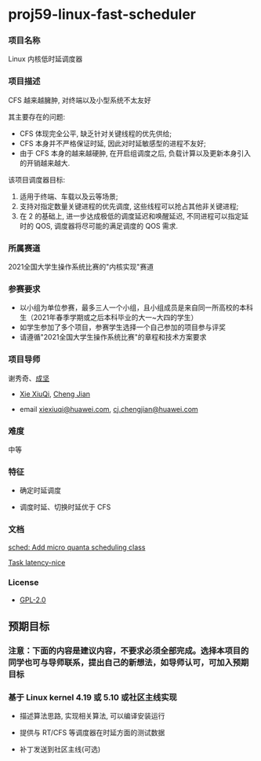 # proj59-linux-fast-scheduler

### 项目名称
Linux 内核低时延调度器

### 项目描述

CFS 越来越臃肿, 对终端以及小型系统不太友好

其主要存在的问题:

*	CFS 体现完全公平, 缺乏针对关键线程的优先供给;
*	CFS 本身并不严格保证时延, 因此对时延敏感型的进程不友好;
*	由于 CFS 本身的越来越硬肿, 在开启组调度之后, 负载计算以及更新本身引入的开销越来越大.


该项目调度器目标:

1.	适用于终端、车载以及云等场景;
2.	支持对指定数量关键进程的优先调度, 这些线程可以抢占其他非关键进程;
3.	在 2 的基础上, 进一步达成极低的调度延迟和唤醒延迟, 不同进程可以指定延时的 QOS, 调度器将尽可能的满足调度的 QOS 需求.


### 所属赛道

2021全国大学生操作系统比赛的"内核实现"赛道




### 参赛要求

- 以小组为单位参赛，最多三人一个小组，且小组成员是来自同一所高校的本科生（2021年春季学期或之后本科毕业的大一~大四的学生）
- 如学生参加了多个项目，参赛学生选择一个自己参加的项目参与评奖
- 请遵循"2021全国大学生操作系统比赛"的章程和技术方案要求



### 项目导师

谢秀奇、[成坚](https://kernel.blog.csdn.net)

* [Xie XiuQi](https://gitee.com/xiexiuqi), [Cheng Jian](https://github.com/gatieme)

* email xiexiuqi@huawei.com, cj.chengjian@huawei.com


### 难度


中等



### 特征


*	确定时延调度

*	调度时延、切换时延优于 CFS

### 文档

[sched: Add micro quanta scheduling class](https://lkml.org/lkml/2019/9/6/178)

[Task latency-nice](https://lore.kernel.org/patchwork/cover/1122405)



### License

* [GPL-2.0](https://opensource.org/licenses/GPL-2.0)



## 预期目标

### 注意：下面的内容是建议内容，不要求必须全部完成。选择本项目的同学也可与导师联系，提出自己的新想法，如导师认可，可加入预期目标

### 基于 Linux kernel 4.19 或 5.10 或社区主线实现

* 描述算法思路, 实现相关算法, 可以编译安装运行

* 提供与 RT/CFS 等调度器在时延方面的测试数据

* 补丁发送到社区主线(可选)
